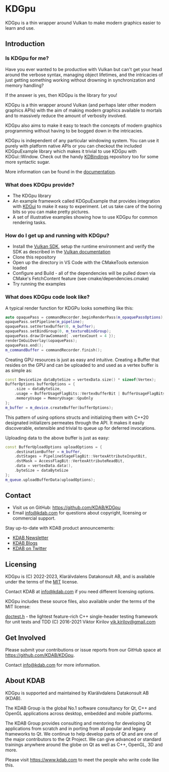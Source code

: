 # KDGpu

KDGpu is a thin wrapper around Vulkan to make modern graphics easier to learn and use.

## Introduction

### Is KDGpu for me?

Have you ever wanted to be productive with Vulkan but can't get your head around the verbose
syntax, managing object lifetimes, and the intricacies of just getting something working without
drowning in synchronization and memory handling?

If the answer is yes, then KDGpu is the library for you!

KDGpu is a thin wrapper around Vulkan (and perhaps later other modern graphics APIs) with
the aim of making modern graphics available to mortals and to massively reduce the amount
of verbosity involved.

KDGpu also aims to make it easy to teach the concepts of modern graphics programming without
having to be bogged down in the intricacies.

KDGpu is independent of any particular windowing system. You can use it purely with platform
native APIs or you can checkout the included KDGpuExample library which makes it trivial to
use KDGpu with KDGui::Window. Check out the handy [KDBindings](https://github.com/KDAB/KDBindings)
repository too for some more syntactic sugar.

More information can be found in the [documentation](https://docs.kdab.com/toy-renderer/unstable/index.html).

### What does KDGpu provide?

- The KDGpu library
- An example framework called KDGpuExample that provides integration with [KDGui](https://github.com/KDAB/KDUtils)
  to make it easy to experiment. Let us take care of the boring bits so you can make pretty pictures.
- A set of illustrative examples showing how to use KDGpu for common rendering tasks.

### How do I get up and running with KDGpu?

- Install the [Vulkan SDK](https://vulkan.lunarg.com/), setup the runtime environment and verify the
  SDK as described in the [Vulkan documentation](https://vulkan.lunarg.com/doc/sdk)
- Clone this repository
- Open up the directory in VS Code with the CMakeTools extension loaded
- Configure and Build - all of the dependencies will be pulled down via CMake's FetchContent feature
  (see cmake/dependencies.cmake)
- Try running the examples

### What does KDGpu code look like?

A typical render function for KDGPu looks something like this:

```cpp
auto opaquePass = commandRecorder.beginRenderPass(m_opaquePassOptions);
opaquePass.setPipeline(m_pipeline);
opaquePass.setVertexBuffer(0, m_buffer);
opaquePass.setBindGroup(0, m_textureBindGroup);
opaquePass.draw(DrawCommand{ .vertexCount = 4 });
renderImGuiOverlay(&opaquePass);
opaquePass.end();
m_commandBuffer = commandRecorder.finish();
```

Creating GPU resources is just as easy and intuitive. Creating a Buffer that resides on the GPU
and can be uploaded to and used as a vertex buffer is as simple as:

```cpp
const DeviceSize dataByteSize = vertexData.size() * sizeof(Vertex);
BufferOptions bufferOptions = {
    .size = dataByteSize,
    .usage = BufferUsageFlagBits::VertexBufferBit | BufferUsageFlagBits::TransferDstBit,
    .memoryUsage = MemoryUsage::GpuOnly
};
m_buffer = m_device.createBuffer(bufferOptions);
```

This pattern of using options structs and initializing them with C++20 designated initializers
permeates through the API. It makes it easily discoverable, extensible and trivial to queue up
for deferred invocations.

Uploading data to the above buffer is just as easy:

```cpp
const BufferUploadOptions uploadOptions = {
    .destinationBuffer = m_buffer,
    .dstStages = PipelineStageFlagBit::VertexAttributeInputBit,
    .dstMask = AccessFlagBit::VertexAttributeReadBit,
    .data = vertexData.data(),
    .byteSize = dataByteSize
};
m_queue.uploadBufferData(uploadOptions);
```

## Contact

- Visit us on GitHub: <https://github.com/KDAB/KDGpu>
- Email info@kdab.com for questions about copyright, licensing or commercial support.

Stay up-to-date with KDAB product announcements:

- [KDAB Newsletter](https://news.kdab.com)
- [KDAB Blogs](https://www.kdab.com/category/blogs)
- [KDAB on Twitter](https://twitter.com/KDABQt)

## Licensing

KDGpu is (C) 2022-2023, Klarälvdalens Datakonsult AB, and is available under the
terms of the [MIT](https://github.com/KDAB/KDGpu/blob/main/LICENSES/MIT.txt) license.

Contact KDAB at <info@kdab.com> if you need different licensing options.

KDGpu includes these source files, also available under the terms of the MIT license:

[doctest.h](https://github.com/onqtam/doctest) - the lightest feature-rich C++ single-header testing
framework for unit tests and TDD (C) 2016-2021 Viktor Kirilov <vik.kirilov@gmail.com>

## Get Involved

Please submit your contributions or issue reports from our GitHub space at <https://github.com/KDAB/KDGpu>.

Contact <info@kdab.com> for more information.

## About KDAB

KDGpu is supported and maintained by Klarälvdalens Datakonsult AB (KDAB).

The KDAB Group is the global No.1 software consultancy for Qt, C++ and
OpenGL applications across desktop, embedded and mobile platforms.

The KDAB Group provides consulting and mentoring for developing Qt applications
from scratch and in porting from all popular and legacy frameworks to Qt.
We continue to help develop parts of Qt and are one of the major contributors
to the Qt Project. We can give advanced or standard trainings anywhere
around the globe on Qt as well as C++, OpenGL, 3D and more.

Please visit <https://www.kdab.com> to meet the people who write code like this.

